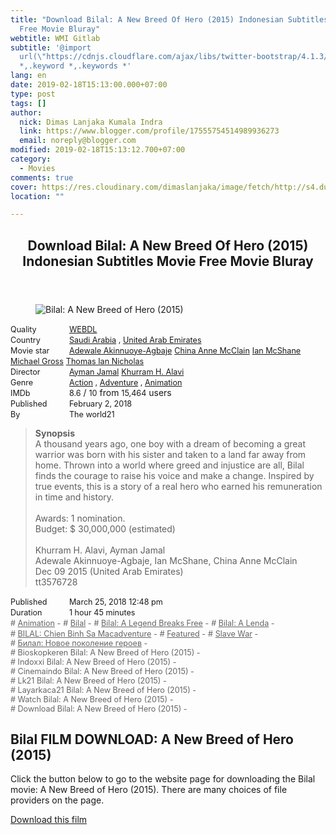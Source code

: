 ```yaml
---
title: "Download Bilal: A New Breed Of Hero (2015) Indonesian Subtitles Movie
  Free Movie Bluray"
webtitle: WMI Gitlab
subtitle: '@import
  url(\"https://cdnjs.cloudflare.com/ajax/libs/twitter-bootstrap/4.1.3/css/bootstrap.min.css\");  .content
  *,.keyword *,.keywords *'
lang: en
date: 2019-02-18T15:13:00.000+07:00
type: post
tags: []
author:
  nick: Dimas Lanjaka Kumala Indra
  link: https://www.blogger.com/profile/17555754514989936273
  email: noreply@blogger.com
modified: 2019-02-18T15:13:12.700+07:00
category:
  - Movies
comments: true
cover: https://res.cloudinary.com/dimaslanjaka/image/fetch/http://s4.dunia21.org/wp-content/uploads/2018/03/film-bilal-a-new-breed-of-hero-2018.jpg
location: ""

---
```


<div>  <style>  @import url("https://cdnjs.cloudflare.com/ajax/libs/twitter-bootstrap/4.1.3/css/bootstrap.min.css");  .content *,.keyword *,.keywords * { max-width:100%}  .keywords h3 { margin-right: 15px; color: #666 }   .keywords h3::before { content: "#"; }  .keywords h3::after { content: "-"; }  .content h3 { display: inline-block; }  .keywords h3 { display: block }  .content-wrapper {          position: relative      }      .content-wrapper::before {          background: -moz-linear-gradient(top, rgba(255, 255, 255, 0) 0, rgba(255, 255, 255, 1) 100%);          background: -webkit-linear-gradient(top, rgba(255, 255, 255, 0) 0, rgba(255, 255, 255, 1) 100%);          background: linear-gradient(to bottom, rgba(255, 255, 255, 0) 0, rgba(255, 255, 255, 1) 100%);          filter: progid: DXImageTransform.Microsoft.gradient(startColorstr='#00ffffff', endColorstr='#ffffff', GradientType=0);          bottom: 0;          left: 0;          position: absolute;          width: 100%;          color: #fff;          height: 50px;          /*content: '';*/          /*z-index: 3*/      }      .keywords h3 a {          color: #666      }      .content {          position: relative      }      .content h2,      .content h3 {          font-style: normal;          display: inline-block;          font-weight: 400;          margin: 0;          padding: 0;          font-size: 90%      }      .content-media,      .show-more {          font-size: 80%      }      .content h2 {          width: 90px      }      .content-poster {          margin-bottom: 10px      }  </style>  <article class="post"><header class="post-header"><h1 for="title"> <span class="notranslate"> Download Bilal: A New Breed Of Hero (2015) Indonesian Subtitles Movie Free Movie Bluray</span> </h1></header><div class="content-wrapper" id="movie-detail"><div class="row toggle-more">  <div class="col-xs-2 content-poster"><figure><img src="https://res.cloudinary.com/dimaslanjaka/image/fetch/http://s4.dunia21.org/wp-content/uploads/2018/03/film-bilal-a-new-breed-of-hero-2018.jpg" alt="Bilal: A New Breed of Hero (2015)" title="Watch Bilal: A New Breed of Hero (2015) Indonesian Subtitles Streaming Movie Free Download Online" class="img-thumbnail"></figure></div>  <div class="col-xs-10 content">  <div>  <h2> <span class="notranslate"> Quality</span> </h2>  <h3> <span class="notranslate"> <a href="http://web-manajemen.blogspot.com/p/search.html?q=quality%20webdl" title="List of the latest and most complete films of WEBDL quality">WEBDL</a></span> </h3>  </div>  <div>  <h2> <span class="notranslate"> Country</span> </h2>  <h3> <span class="notranslate"> <a href="http://web-manajemen.blogspot.com/p/search.html?q=country%20saudi%20arabia" title="List of the latest and most complete films made in Saudi Arabia">Saudi Arabia</a> , <a href="http://web-manajemen.blogspot.com/p/search.html?q=country%20united%20arab%20emirates" title="List of the latest and most complete films made by the United Arab Emirates">United Arab Emirates</a></span> </h3>  </div>  <div>  <h2> <span class="notranslate"> Movie star</span> </h2>  <h3> <span class="notranslate"> <a href="http://web-manajemen.blogspot.com/p/search.html?q=artist%20adewale%20akinnuoye%20agbaje">Adewale Akinnuoye-Agbaje</a></span> </h3>  <h3> <span class="notranslate"> <a href="http://web-manajemen.blogspot.com/p/search.html?q=artist%20china%20anne%20mcclain">China Anne McClain</a></span> </h3>  <h3> <span class="notranslate"> <a href="http://web-manajemen.blogspot.com/p/search.html?q=artist%20ian%20mcshane">Ian McShane</a></span> </h3>  <h3> <span class="notranslate"> <a href="http://web-manajemen.blogspot.com/p/search.html?q=artist%20michael%20gross">Michael Gross</a></span> </h3>  <h3> <span class="notranslate"> <a href="http://web-manajemen.blogspot.com/p/search.html?q=artist%20thomas%20ian%20nicholas">Thomas Ian Nicholas</a></span> </h3>  </div>  <div>  <h2> <span class="notranslate"> Director</span> </h2>  <h3> <span class="notranslate"> <a href="http://web-manajemen.blogspot.com/p/search.html?q=director%20ayman%20jamal">Ayman Jamal</a></span> </h3>  <h3> <span class="notranslate"> <a href="http://web-manajemen.blogspot.com/p/search.html?q=director%20khurram%20h%20alavi">Khurram H. Alavi</a></span> </h3>  </div>  <div>  <h2> <span class="notranslate"> Genre</span> </h2>  <h3> <span class="notranslate"> <a href="http://web-manajemen.blogspot.com/p/search.html?q=genre%20action" title="List of the latest and most complete films Genres">Action</a> , <a href="http://web-manajemen.blogspot.com/p/search.html?q=genre%20adventure" title="List of the latest and most complete films Genres">Adventure</a> , <a href="http://web-manajemen.blogspot.com/p/search.html?q=genre%20animation" title="List of the latest and most complete films Genres">Animation</a></span> </h3>  </div>  <div>  <h2> <span class="notranslate"> IMDb</span> </h2>  <h3> <span class="notranslate"> 8.6</span> </h3> <span class="notranslate"> /</span> <h3> <span class="notranslate"> 10</span> </h3> <span class="notranslate"> from</span> <h3> <span class="notranslate"> 15,464</span> </h3> <span class="notranslate"> users</span> </div>  <div>  <h2> <span class="notranslate"> Published</span> </h2>  <h3> <span class="notranslate"> February 2, 2018</span> </h3>  </div>  <div>  <h2> <span class="notranslate"> By</span> </h2>  <h3> <span class="notranslate"> The world21</span> </h3>  </div>  <blockquote> <span class="notranslate"> <strong>Synopsis</strong></span> <br><span class="notranslate"> A thousand years ago, one boy with a dream of becoming a great warrior was born with his sister and taken to a land far away from home.</span> <span class="notranslate"> Thrown into a world where greed and injustice are all, Bilal finds the courage to raise his voice and make a change.</span> <span class="notranslate"> Inspired by true events, this is a story of a real hero who earned his remuneration in time and history.</span> <br><br><span class="notranslate"> Awards: 1 nomination.</span> <br><span class="notranslate"> Budget: $ 30,000,000 (estimated)</span> <br><span><br></span> <span class="notranslate"> <span>Khurram H. Alavi, Ayman Jamal</span></span> <span><br></span> <span class="notranslate"> <span>Adewale Akinnuoye-Agbaje, Ian McShane, China Anne McClain</span></span> <span><br></span> <span class="notranslate"> <span>Dec 09 2015 (United Arab Emirates)</span></span> <span><br></span> <span class="notranslate"> <span>tt3576728</span></span> <span><br></span> </blockquote>  <div>  <h2> <span class="notranslate"> Published</span> </h2>  <h3> <span class="notranslate"> March 25, 2018 12:48 pm</span> </h3>  </div>  <div>  <h2> <span class="notranslate"> Duration</span> </h2>  <h3> <span class="notranslate"> 1 hour 45 minutes</span> </h3>  </div>  <div class="keywords">  <h3> <span class="notranslate"> <a href="http://web-manajemen.blogspot.com/p/search.html?q=tag%20animation">Animation</a></span> </h3>  <h3> <span class="notranslate"> <a href="http://web-manajemen.blogspot.com/p/search.html?q=tag%20bilal">Bilal</a></span> </h3>  <h3> <span class="notranslate"> <a href="http://web-manajemen.blogspot.com/p/search.html?q=tag%20bilal%20a%20legend%20breaks%20free">Bilal: A Legend Breaks Free</a></span> </h3>  <h3> <span class="notranslate"> <a href="http://web-manajemen.blogspot.com/p/search.html?q=tag%20bilal%20a%20lenda">Bilal: A Lenda</a></span> </h3>  <h3> <span class="notranslate"> <a href="http://web-manajemen.blogspot.com/p/search.html?q=tag%20bilal%20chien%20binh%20sa%20macadventure">BILAL: Chien Binh Sa Macadventure</a></span> </h3>  <h3> <span class="notranslate"> <a href="http://web-manajemen.blogspot.com/p/search.html?q=tag%20featured">Featured</a></span> </h3>  <h3> <span class="notranslate"> <a href="http://web-manajemen.blogspot.com/p/search.html?q=tag%20slave%20war">Slave War</a></span> </h3>  <h3> <span class="notranslate"> <a href="http://web-manajemen.blogspot.com/p/search.html?q=tag%20%D0%B1%D0%B8%D0%BB%D0%B0%D0%BB%20%D0%BD%D0%BE%D0%B2%D0%BE%D0%B5%20%D0%BF%D0%BE%D0%BA%D0%BE%D0%BB%D0%B5%D0%BD%D0%B8%D0%B5%20%D0%B3%D0%B5%D1%80%D0%BE%D0%B5%D0%B2">Билал: Новое поколение героев</a></span> </h3>  <h3> <span class="notranslate"> Bioskopkeren Bilal: A New Breed of Hero (2015)</span> </h3>  <h3> <span class="notranslate"> Indoxxi Bilal: A New Breed of Hero (2015)</span> </h3>  <h3> <span class="notranslate"> Cinemaindo Bilal: A New Breed of Hero (2015)</span> </h3>  <h3> <span class="notranslate"> Lk21 Bilal: A New Breed of Hero (2015)</span> </h3>  <h3> <span class="notranslate"> Layarkaca21 Bilal: A New Breed of Hero (2015)</span> </h3>  <h3> <span class="notranslate"> Watch Bilal: A New Breed of Hero (2015)</span> </h3>  <h3> <span class="notranslate"> Download Bilal: A New Breed of Hero (2015)</span> </h3>  </div>  </div>  </div></div></article><div class="download-movie" id="download-movie">  <h2> <span class="notranslate"> Bilal FILM DOWNLOAD: A New Breed of Hero (2015)</span> </h2>  <p> <span class="notranslate"> Click the button below to go to the website page for downloading the Bilal movie: A New Breed of Hero (2015).</span> <span class="notranslate"> There are many choices of file providers on the page.</span> </p> <a href="https://web-manajemen.blogspot.com/p/redirect.html?url=aHR0cDovL2RsLmxheWFya2FjYTIxLnZpcC9nZXQvYmlsYWwtYS1uZXctYnJlZWQtb2YtaGVyby0yMDE4" target="_blank" class="btn btn-success"><i class="fa-download"></i></a> <span class="notranslate"> <a href="https://web-manajemen.blogspot.com/p/redirect.html?url=aHR0cDovL2RsLmxheWFya2FjYTIxLnZpcC9nZXQvYmlsYWwtYS1uZXctYnJlZWQtb2YtaGVyby0yMDE4" target="_blank" class="btn btn-success">Download this film</a></span> <a href="http://web-manajemen.blogspot.com/p/search.html?q=petunjuk%20cara%20download%20film" target="_blank" class="btn btn-default" style="display:none"><i class="fa-info-circled"></i></a> <span class="notranslate"> <a href="http://web-manajemen.blogspot.com/p/search.html?q=petunjuk%20cara%20download%20film" target="_blank" class="btn btn-default" style="display:none">Instructions for Downloading</a></span> </div>  </div>  <script src="https://codepen.io/dimaslanjaka/pen/aQRrbR.js"></script>  
